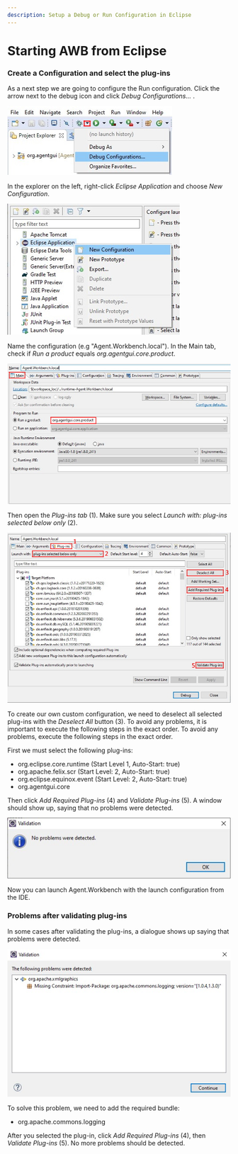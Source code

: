 ```yaml
---
description: Setup a Debug or Run Configuration in Eclipse
---
```


# Starting AWB from Eclipse

### Create a Configuration and select the plug-ins

As  a next step we are going to configure the Run configuration. Click the arrow next to the debug icon and click _Debug Configurations..._ .

![](../.gitbook/assets/debugconfig.jpg)

In the explorer on the left, right-click _Eclipse Application_ and choose _New Configuration_.

![](../.gitbook/assets/newlaunchconfig2.jpg)

Name the configuration \(e.g "Agent.Workbench.local"\). In the Main tab, check if _Run a product_ equals _org.agentgui.core.product_.

![](../.gitbook/assets/newlaunchconfigmain.jpg)

Then open the _Plug-ins tab_ \(1\). Make sure you select _Launch with: plug-ins selected below only_ \(2\).

![](../.gitbook/assets/newlaunchconfig3.jpg)

To create our own custom configuration, we need to deselect all selected plug-ins with the _Deselect All_ button \(3\). To avoid any problems, it is important to execute the following steps in the exact order. To avoid any problems, execute the following steps in the exact order.

First we must select the following plug-ins:

* org.eclipse.core.runtime \(Start Level 1, Auto-Start: true\)
* org.apache.felix.scr \(Start Level: 2, Auto-Start: true\)
* org.eclipse.equinox.event \(Start Level: 2, Auto-Start: true\)
* org.agentgui.core

Then click _Add Required Plug-ins_ \(4\) and _Validate Plug-ins_ \(5\). A window should show up, saying that no problems were detected.

![](../.gitbook/assets/confignoproblems.jpg)

Now you can launch Agent.Workbench with the launch configuration from the IDE.

### Problems after validating plug-ins

In some cases after validating the plug-ins, a dialogue shows up saying that problems were detected.

![](../.gitbook/assets/xmlgraphicsproblem.jpg)

To solve this problem, we need to add the required bundle:

* org.apache.commons.logging

After you selected the plug-in, click _Add Required Plug-ins_ \(4\), then _Validate Plug-ins_ \(5\). No more problems should be detected.

